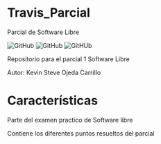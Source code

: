 # Travis_Parcial
 Parcial de Software Libre

![GitHub](https://img.shields.io/github/license/Hestiam/parcial_SoftLibre?logo=GitHub) 
![GitHub](https://img.shields.io/github/repo-size/Hestiam/parcial_SoftLibre?logo=GitHub)
![GitHUb](https://img.shields.io/github/issues/Hestiam/parcial_SoftLibre?logo=GitHub)

Repositorio para el parcial 1 Software Libre 

Autor: Kevin Steve Ojeda Carrillo

# Características
Parte del examen practico de Software libre

Contiene los diferentes puntos resueltos del parcial

